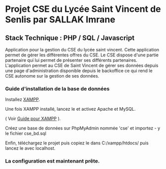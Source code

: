 # Projet CSE du Lycée Saint Vincent de Senlis par SALLAK Imrane
## Stack Technique : PHP / SQL / Javascript

Application pour la gestion du CSE du lycée saint vincent. Cette application permet de gérer les différentes offres du CSE. Le CSE dispose d'une partie partenaire qui lui permet de présenter ses différents partenaires. L'application permet au CSE de Saint Vincent de gérer ses données depuis une page d'administration disponible depuis le backoffice ce qui rend le CSE autonome sur la gestion de ses données.

### Guide d'installation de la base de données

Installez [XAMPP](https://www.apachefriends.org/fr/index.html).

Une fois XAMPP installé, lancez le et activez Apache et MySQL.

( Voir [Guide pour XAMPP](https://www.ionos.fr/digitalguide/serveur/outils/tutoriel-xampp-creer-un-serveur-de-test-local/) ).

Créez une base de données sur PhpMyAdmin nommée 'cse' et importez - y le fichier cse_bd.sql

Enfin, téléchargez le projet puis copiez le dans C:/xampp/htdocs/ puis lancez le avec localhost.

### La configuration est maintenant prête. 
